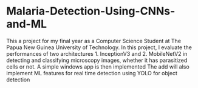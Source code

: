 # Malaria-Detection-Using-CNNs-and-ML
This a project for my final year as a Computer Science Student at The Papua New Guinea University of Technology. In this project, I evaluate the performances of two architectures 1. InceptionV3 and 2. MobileNetV2 in detecting and classifying microscopy images, whether it has parasitized cells or not. A simple windows app is then implemented
The add will also implement ML features for real time detection using YOLO for object detection
